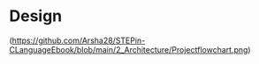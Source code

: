 


# Design

(https://github.com/Arsha28/STEPin-CLanguageEbook/blob/main/2_Architecture/Projectflowchart.png)
